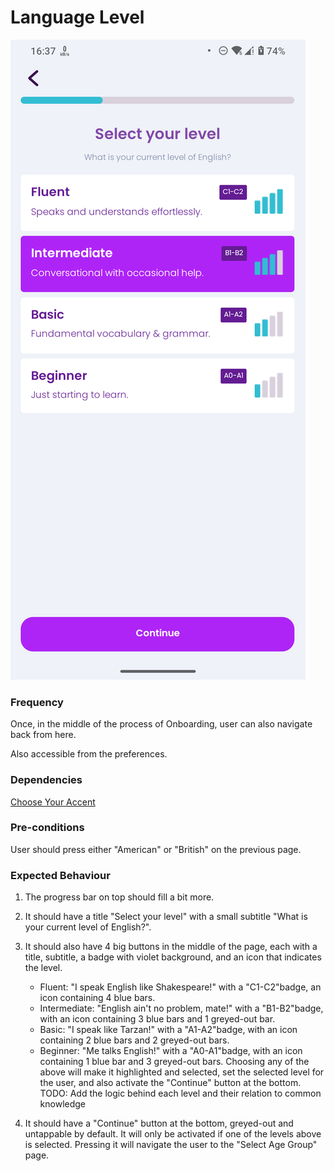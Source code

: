 # Language Level

![LanguageLevel](../_media/Onboarding/LanguageLevel.png)

### Frequency

Once, in the middle of the process of Onboarding, user can also navigate back from here.

Also accessible from the preferences.

### Dependencies

[Choose Your Accent](docs/onboarding/ChooseYourAccent.md)

### Pre-conditions

User should press either "American" or "British" on the previous page.

### Expected Behaviour

1. The progress bar on top should fill a bit more.

2. It should have a title "Select your level" with a small subtitle "What is your current level of English?".

3. It should also have 4 big buttons in the middle of the page, each with a title, subtitle, a badge with violet background, and an icon that indicates the level.
   - Fluent: "I speak English like Shakespeare!" with a "C1-C2"badge, an icon containing 4 blue bars.
   - Intermediate: "English ain't no problem, mate!" with a "B1-B2"badge, with an icon containing 3 blue bars and 1 greyed-out bar.
   - Basic: "I speak like Tarzan!" with a "A1-A2"badge, with an icon containing 2 blue bars and 2 greyed-out bars.
   - Beginner: "Me talks English!" with a "A0-A1"badge, with an icon containing 1 blue bar and 3 greyed-out bars.
Choosing any of the above will make it highlighted and selected, set the selected level for the user, and also activate the "Continue" button at the bottom.
TODO: Add the logic behind each level and their relation to common knowledge

4. It should have a "Continue" button at the bottom, greyed-out and untappable by default. It will only be activated if one of the levels above is selected. Pressing it will navigate the user to the "Select Age Group" page.
